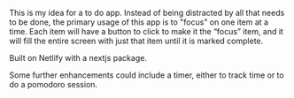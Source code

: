 This is my idea for a to do app. Instead of being distracted by all that needs to be done, the primary usage of this app is to "focus" on one item at a time. Each item will have a button to click to make it the “focus” item, and it will fill the entire screen with just that item until it is marked complete. 

Built on Netlify with a nextjs package. 

Some further enhancements could include a timer, either to track time or to do a pomodoro session.